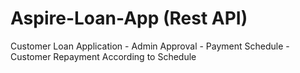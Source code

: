 # Aspire-Loan-App (Rest API)
Customer Loan Application - Admin Approval - Payment Schedule - Customer Repayment According to Schedule
